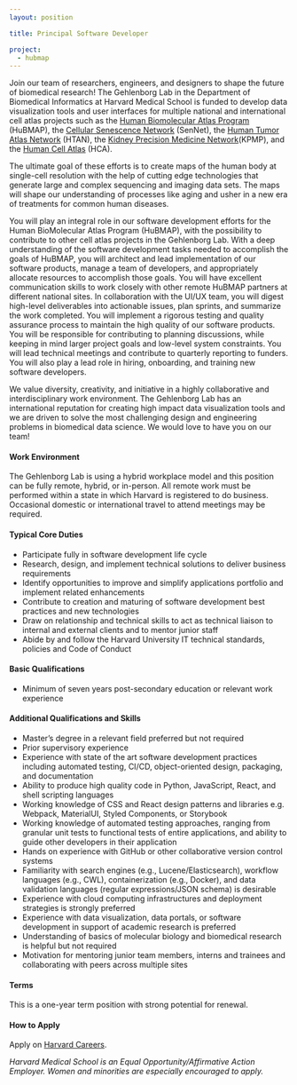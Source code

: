 ```yaml
---
layout: position

title: Principal Software Developer

project:
  - hubmap
---
```


Join our team of researchers, engineers, and designers to shape the future of biomedical research! 
The Gehlenborg Lab in the Department of Biomedical Informatics at Harvard Medical School is funded to develop data visualization tools and user interfaces for multiple national and international cell atlas projects such as the [Human Biomolecular Atlas Program](https://hubmapconsortium.org) (HuBMAP), the [Cellular Senescence Network](https://sennetconsortium.org) (SenNet), the [Human Tumor Atlas Network](https://humantumoratlas.org) (HTAN), the [Kidney Precision Medicine Network](https://www.kpmp.org/)(KPMP), and the [Human Cell Atlas](https://www.humancellatlas.org/) (HCA). 
 
The ultimate goal of these efforts is to create maps of the human body at single-cell resolution with the help of cutting edge technologies that generate large and complex sequencing and imaging data sets. The maps will shape our understanding of processes like aging and usher in a new era of treatments for common human diseases. 
 
You will play an integral role in our software development efforts for the Human BioMolecular Atlas Program (HuBMAP), with the possibility to contribute to other cell atlas projects in the Gehlenborg Lab. With a deep understanding of the software development tasks needed to accomplish the goals of HuBMAP, you will architect and lead implementation of our software products, manage a team of developers, and appropriately allocate resources to accomplish those goals. You will have excellent communication skills to work closely with other remote HuBMAP partners at different national sites. In collaboration with the UI/UX team, you will digest high-level deliverables into actionable issues, plan sprints, and summarize the work completed. You will implement a rigorous testing and quality assurance process to maintain the high quality of our software products. You will be responsible for contributing to planning discussions, while keeping in mind larger project goals and low-level system constraints. You will lead technical meetings and contribute to quarterly reporting to funders. You will also play a lead role in hiring, onboarding, and training new software developers.

We value diversity, creativity, and initiative in a highly collaborative and interdisciplinary work environment. The Gehlenborg Lab has an international reputation for creating high impact data visualization tools and we are driven to solve the most challenging design and engineering problems in biomedical data science. We would love to have you on our team!

#### Work Environment
The Gehlenborg Lab is using a hybrid workplace model and this position can be fully remote, hybrid, or in-person. All remote work must be performed within a state in which Harvard is registered to do business. Occasional domestic or international travel to attend meetings may be required.

#### Typical Core Duties
- Participate fully in software development life cycle
- Research, design, and implement technical solutions to deliver business requirements
- Identify opportunities to improve and simplify applications portfolio and implement related enhancements
- Contribute to creation and maturing of software development best practices and new technologies
- Draw on relationship and technical skills to act as technical liaison to internal and external clients and to mentor junior staff
- Abide by and follow the Harvard University IT technical standards, policies and Code of Conduct

#### Basic Qualifications
- Minimum of seven years post-secondary education or relevant work experience

#### Additional Qualifications and Skills
- Master’s degree in a relevant field preferred but not required
- Prior supervisory experience
- Experience with state of the art software development practices including automated testing, CI/CD, object-oriented design, packaging, and documentation
- Ability to produce high quality code in Python, JavaScript, React, and shell scripting languages
- Working knowledge of CSS and React design patterns and libraries e.g. Webpack, MaterialUI, Styled Components, or Storybook
- Working knowledge of automated testing approaches, ranging from granular unit tests to functional tests of entire applications, and ability to guide other developers in their application
- Hands on experience with GitHub or other collaborative version control systems
- Familiarity with search engines (e.g., Lucene/Elasticsearch), workflow languages (e.g., CWL), containerization (e.g., Docker), and data validation languages (regular expressions/JSON schema) is desirable
- Experience with cloud computing infrastructures and deployment strategies is strongly preferred
- Experience with data visualization, data portals, or software development in support of academic research is preferred
- Understanding of basics of molecular biology and biomedical research is helpful but not required
- Motivation for mentoring junior team members, interns and trainees and collaborating with peers across multiple sites

#### Terms
This is a one-year term position with strong potential for renewal.

#### How to Apply
Apply on [Harvard Careers](https://sjobs.brassring.com/TGnewUI/Search/home/HomeWithPreLoad?partnerid=25240&siteid=5341&PageType=JobDetails&jobid=1975341).

*Harvard Medical School is an Equal Opportunity/Affirmative Action Employer. Women and minorities are especially encouraged to apply.*